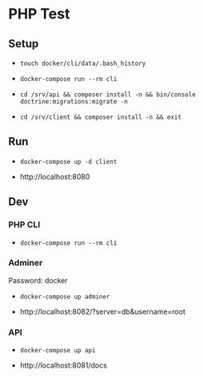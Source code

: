# PHP Test

## Setup

- `touch docker/cli/data/.bash_history`

- `docker-compose run --rm cli`

- `cd /srv/api && composer install -n && bin/console doctrine:migrations:migrate -n`

- `cd /srv/client && composer install -n && exit`

## Run

- `docker-compose up -d client`

- http://localhost:8080

## Dev

### PHP CLI

- `docker-compose run --rm cli`

### Adminer

Password: docker

- `docker-compose up adminer`

- http://localhost:8082/?server=db&username=root

### API

- `docker-compose up api`

- http://localhost:8081/docs
